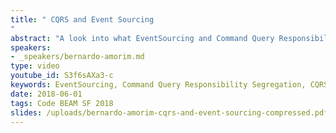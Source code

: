 ```yaml
---
title: " CQRS and Event Sourcing
"
abstract: "A look into what EventSourcing and Command Query Responsibility Segregation are and how they fit together, followed by a tutorial on how to implement an application using these concepts with Commanded (a framework for elixir)."
speakers:
- _speakers/bernardo-amorim.md
type: video
youtube_id: S3f6sAXa3-c
keywords: EventSourcing, Command Query Responsibility Segregation, CQRS, Erlang, cryptocurrency
date: 2018-06-01
tags: Code BEAM SF 2018
slides: /uploads/bernardo-amorim-cqrs-and-event-sourcing-compressed.pdf
---
```

